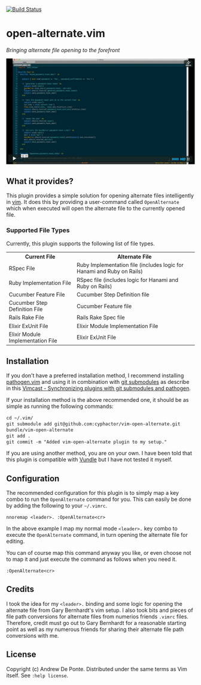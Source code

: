 [![Build Status](https://travis-ci.org/cyphactor/vim-open-alternate.svg?branch=master)](https://travis-ci.org/cyphactor/vim-open-alternate)

# open-alternate.vim

*Bringing alternate file opening to the forefront*

[![It in Action](/images/vim-open-alternate-intro-screenshot.png?raw=true)](https://vimeo.com/66043605)

## What it provides?

This plugin provides a simple solution for opening alternate files
intelligently in [vim](http://www.vim.org). It does this by providing a
user-command called `OpenAlternate` which when executed will open the
alternate file to the currently opened file.

### Supported File Types

Currently, this plugin supports the following list of file types.

<table>
  <tr>
    <th>
      Current File
    </th>
    <th>
      Alternate File
    </th>
  </tr>
  <tr>
    <td>
      RSpec File
    </td>
    <td>
      Ruby Implementation file (includes logic for Hanami and Ruby on Rails)
    </td>
  </tr>
  <tr>
    <td>
      Ruby Implementation File
    </td>
    <td>
      RSpec file (includes logic for Hanami and Ruby on Rails)
    </td>
  </tr>
  <tr>
    <td>
      Cucumber Feature File
    </td>
    <td>
      Cucumber Step Definition file
    </td>
  </tr>
  <tr>
    <td>
      Cucumber Step Definition File
    </td>
    <td>
      Cucumber Feature file
    </td>
  </tr>
  <tr>
    <td>
      Rails Rake File
    </td>
    <td>
      Rails Rake Spec file
    </td>
  </tr>
  <tr>
    <td>
      Elixir ExUnit File
    </td>
    <td>
      Elixir Module Implementation File
    </td>
  </tr>
  <tr>
    <td>
      Elixir Module Implementation File
    </td>
    <td>
      Elixir ExUnit File
    </td>
  </tr>
</table>

## Installation

If you don't have a preferred installation method, I recommend installing
[pathogen.vim](https://github.com/tpope/vim-pathogen) and using it in
combination with [git
submodules](http://git-scm.com/book/en/Git-Tools-Submodules) as describe in
this [Vimcast - Synchronizing plugins with git submodules and
pathogen](http://vimcasts.org/episodes/synchronizing-plugins-with-git-submodules-and-pathogen/).

If your installation method is the above recommended one, it should be as
simple as running the following commands:

    cd ~/.vim/
    git submodule add git@github.com:cyphactor/vim-open-alternate.git bundle/vim-open-alternate
    git add .
    git commit -m "Added vim-open-alternate plugin to my setup."

If you are using another method, you are on your own. I have been told that
this plugin is compatible with [Vundle](http://github.com/gmarik/vundle)
but I have not tested it myself.

## Configuration

The recommended configuration for this plugin is to simply map a key combo to
run the `OpenAlternate` command for you. This can easily be done by adding the
following to your `~/.vimrc`.

    nnoremap <leader>. :OpenAlternate<cr>

In the above example I map my normal mode `<leader>.` key combo to execute the
`OpenAlternate` command, in turn opening the alternate file for editing.

You can of course map this command anyway you like, or even choose not to map
it and just execute the command as follows when you need it.

    :OpenAlternate<cr>

## Credits

I took the idea for my `<leader>.` binding and some logic for opening the
alternate file from Gary Bernhardt's vim setup. I also took bits and pieces of
file path conversions for alternate files from numerios friends `.vimrc`
files. Therefore, credit must go out to Gary Bernhardt for a reasonable
starting point as well as my numerous friends for sharing their alternate
file path conversions with me.

## License

Copyright (c) Andrew De Ponte. Distributed under the same terms as Vim itself.
See `:help license`.
